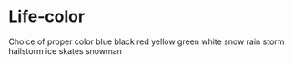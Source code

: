 # Life-color
Choice of proper color
blue
black
red
yellow
green
white
snow
rain
storm
hailstorm
ice
skates
snowman
